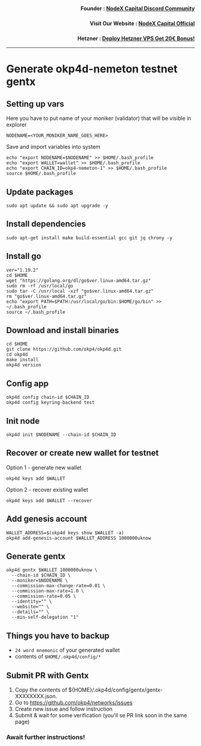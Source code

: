 <h3><p style="font-size:14px" align="right">Founder :
<a href="https://discord.gg/nodexcapital" target="_blank">NodeX Capital Discord Community</a></p></h3>
<h3><p style="font-size:14px" align="right">Visit Our Website :
<a href="https://discord.gg/nodexcapital" target="_blank">NodeX Capital Official</a></p></h3>
<h3><p style="font-size:14px" align="right">Hetzner :
<a href="https://hetzner.cloud/?ref=bMTVi7dcwSgA" target="_blank">Deploy Hetzner VPS Get 20€ Bonus!</a></h3>
<hr>


# Generate okp4d-nemeton testnet gentx

## Setting up vars
Here you have to put name of your moniker (validator) that will be visible in explorer
```
NODENAME=<YOUR_MONIKER_NAME_GOES_HERE>
```

Save and import variables into system
```
echo "export NODENAME=$NODENAME" >> $HOME/.bash_profile
echo "export WALLET=wallet" >> $HOME/.bash_profile
echo "export CHAIN_ID=okp4-nemeton-1" >> $HOME/.bash_profile
source $HOME/.bash_profile
```

## Update packages
```
sudo apt update && sudo apt upgrade -y
```

## Install dependencies
```
sudo apt-get install make build-essential gcc git jq chrony -y
```

## Install go
```
ver="1.19.2"
cd $HOME
wget "https://golang.org/dl/go$ver.linux-amd64.tar.gz"
sudo rm -rf /usr/local/go
sudo tar -C /usr/local -xzf "go$ver.linux-amd64.tar.gz"
rm "go$ver.linux-amd64.tar.gz"
echo "export PATH=$PATH:/usr/local/go/bin:$HOME/go/bin" >> ~/.bash_profile
source ~/.bash_profile
```

## Download and install binaries
```
cd $HOME
git clone https://github.com/okp4/okp4d.git
cd okp4d
make install
okp4d version
```

## Config app
```
okp4d config chain-id $CHAIN_ID
okp4d config keyring-backend test
```

## Init node
```
okp4d init $NODENAME --chain-id $CHAIN_ID
```

## Recover or create new wallet for testnet
Option 1 - generate new wallet
```
okp4d keys add $WALLET
```

Option 2 - recover existing wallet
```
okp4d keys add $WALLET --recover
```

## Add genesis account
```
WALLET_ADDRESS=$(okp4d keys show $WALLET -a)
okp4d add-genesis-account $WALLET_ADDRESS 1000000uknow
```

## Generate gentx

```
okp4d gentx $WALLET 1000000uknow \
  --chain-id $CHAIN_ID \
  --moniker=$NODENAME \
  --commission-max-change-rate=0.01 \
  --commission-max-rate=1.0 \
  --commission-rate=0.05 \
  --identity="" \
  --website="" \
  --details="" \
  --min-self-delegation "1"
```

## Things you have to backup
- `24 word mnemonic` of your generated wallet
- contents of `$HOME/.okp4d/config/*`

## Submit PR with Gentx
1. Copy the contents of ${HOME}/.okp4d/config/gentx/gentx-XXXXXXXX.json.
2. Go to https://github.com/okp4/networks/issues
3. Create new issue and follow instruction
4. Submit & wait for some verification (you'll se PR link soon in the same page)

### Await further instructions!